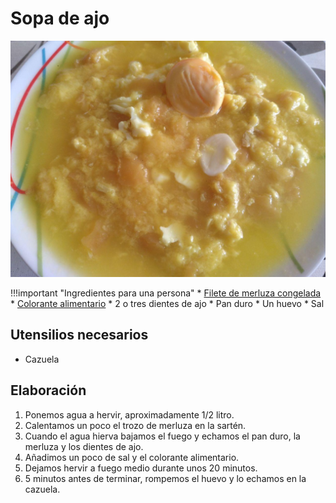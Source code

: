 # Sopa de ajo

![](../img/sopa-ajo-full.jpg)

!!!important "Ingredientes para una persona"
    * [Filete de merluza congelada](../ingredientes/filetes-merluza-congelada.md)
    * [Colorante alimentario](../ingredientes/colorante-alimentario.md)
    * 2 o tres dientes de ajo
    * Pan duro
    * Un huevo
    * Sal

## Utensilios necesarios

* Cazuela

## Elaboración

1. Ponemos agua a hervir, aproximadamente 1/2 litro.
1. Calentamos un poco el trozo de merluza en la sartén.
1. Cuando el agua hierva bajamos el fuego y echamos el pan duro, la merluza y los dientes de ajo.
1. Añadimos un poco de sal y el colorante alimentario.
1. Dejamos hervir a fuego medio durante unos 20 minutos.
1. 5 minutos antes de terminar, rompemos el huevo y lo echamos en la cazuela.

